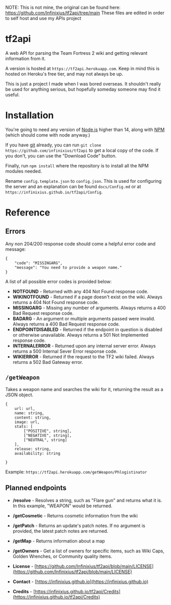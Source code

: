 NOTE: This is not mine, the original can be found here: https://github.com/Infinixius/tf2api/tree/main 
These files are edited in order to self host and use my APIs project
# tf2api

A web API for parsing the Team Fortress 2 wiki and getting relevant information from it.

A version is hosted at `https://tf2api.herokuapp.com`. Keep in mind this is hosted on Heroku's free tier, and may not always be up.

This is just a project I made when I was bored overseas. It shouldn't really be used for anything serious, but hopefully someday someone may find it useful.

# Installation

You're going to need any version of [Node.js](https://nodejs.org) higher than 14, along with [NPM](https://www.npmjs.com) (which should come with node anyway.)

If you have [git](https://git-scm.com) already, you can run `git clone https://github.com/infinixius/tf2api` to get a local copy of the code. If you don't, you can use the "Download Code" button.

Finally, run `npm install` where the repository is to install all the NPM modules needed.

Rename `config.template.json` to `config.json`. This is used for configuring the server and an explanation can be found `docs/Config.md` or at `https://infinixius.github.io/tf2api/Config`.

# Reference

## Errors

Any non 204/200 response code should come a helpful error code and message:

```
{
	"code": "MISSINGARG",
	"message": "You need to provide a weapon name."
}
```

A list of all possible error codes is provided below:

- **NOTFOUND** - Returned with any 404 Not Found response code.
- **WIKINOTFOUND** - Returned if a page doesn't exist on the wiki. Always returns a 404 Not Found response code.
- **MISSINGARG** - Missing any number of arguments. Always returns a 400 Bad Request response code.
- **BADARG** - An argument or multiple arguments passed were invalid. Always returns a 400 Bad Request response code.
- **ENDPOINTDISABLED** - Returned if the endpoint in question is disabled or otherwise unavailable. Always returns a 501 Not Implemented response code.
- **INTERNALERROR** - Returned upon any internal server error. Always returns a 500 Internal Sever Error response code.
- **WIKIERROR** - Returned if the request to the TF2 wiki failed. Always returns a 502 Bad Gateway error.

## `/getWeapon`

Takes a weapon name and searches the wiki for it, returning the result as a JSON object.

```
{
    url: url,
    name: string,
    content: string,
    image: url,
    stats: [
        ["POSITIVE", string],
        ["NEGATIVE", string],
        ["NEUTRAL", string]
    ],
    release: string,
    availability: string
    
}
```
Example: `https://tf2api.herokuapp.com/getWeapon/Phlogistinator`

## Planned endpoints

- **/resolve** - Resolves a string, such as "Flare gun" and returns what it is. In this example, "WEAPON" would be returned.
- **/getCosmetic** - Returns cosmetic information from the wiki
- **/getPatch** - Returns an update's patch notes. If no argument is provided, the latest patch notes are returned.
- **/getMap** - Returns information about a map
- **/getOwners** - Get a list of owners for specific items, such as Wiki Caps, Golden Wrenches, or Community quality items.

- **License** - [https://github.com/Infinixius/tf2api/blob/main/LICENSE](https://github.com/Infinixius/tf2api/blob/main/LICENSE)
- **Contact** - [https://infinixius.github.io](https://infinixius.github.io)
- **Credits** - [https://infinixius.github.io/tf2api/Credits](https://infinixius.github.io/tf2api/Credits)
